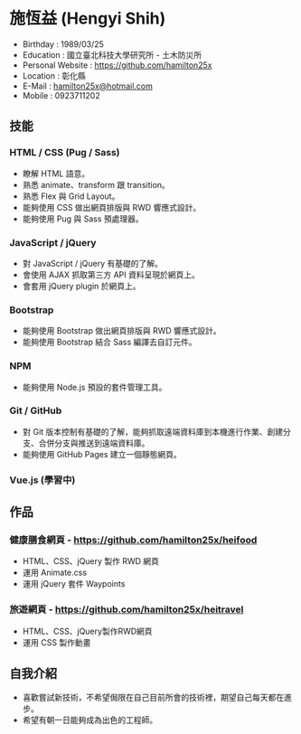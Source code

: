 ﻿# 施恆益 (Hengyi Shih)
* Birthday : 1989/03/25
* Education : 國立臺北科技大學研究所 - 土木防災所
* Personal Website : https://github.com/hamilton25x
* Location : 彰化縣
* E-Mail : hamilton25x@hotmail.com
* Mobile : 0923711202

## 技能
### HTML / CSS (Pug / Sass)
* 瞭解 HTML 語意。
* 熟悉 animate、transform 跟 transition。
* 熟悉 Flex 與 Grid Layout。
* 能夠使用 CSS 做出網頁排版與 RWD 響應式設計。
* 能夠使用 Pug 與 Sass 預處理器。
### JavaScript / jQuery
* 對 JavaScript / jQuery 有基礎的了解。
* 會使用 AJAX 抓取第三方 API 資料呈現於網頁上。
* 會套用 jQuery plugin 於網頁上。
### Bootstrap 
* 能夠使用 Bootstrap 做出網頁排版與 RWD 響應式設計。
* 能夠使用 Bootstrap 結合 Sass 編譯去自訂元件。
### NPM
* 能夠使用 Node.js 預設的套件管理工具。
### Git / GitHub
* 對 Git 版本控制有基礎的了解，能夠抓取遠端資料庫到本機進行作業、創建分支、合併分支與推送到遠端資料庫。
* 能夠使用 GitHub Pages 建立一個靜態網頁。
### Vue.js (學習中)

## 作品
### 健康膳食網頁 - https://github.com/hamilton25x/heifood
* HTML、CSS、jQuery 製作 RWD 網頁
* 運用 Animate.css
* 運用 jQuery 套件 Waypoints
### 旅遊網頁 - https://github.com/hamilton25x/heitravel
* HTML、CSS、jQuery製作RWD網頁
* 運用 CSS 製作動畫

## 自我介紹
* 喜歡嘗試新技術，不希望侷限在自己目前所會的技術裡，期望自己每天都在進步。
* 希望有朝一日能夠成為出色的工程師。
